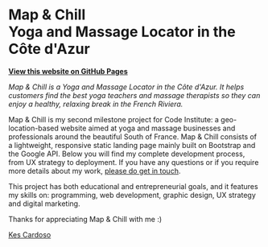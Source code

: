 # Map & Chill <br>Yoga and Massage Locator in the Côte d'Azur

 **[View this website on GitHub Pages](https://kescardoso.github.io/.../)**

*Map & Chill is a Yoga and Massage Locator in the Côte d'Azur. It helps customers find the best yoga teachers and massage therapists so they can enjoy a healthy, relaxing break in the French Riviera.*

Map & Chill is my second milestone project for Code Institute: a geo-location-based website aimed at yoga and massage businesses and professionals around the beautiful South of France. Map & Chill consists of a lightweight, responsive static landing page mainly built on Bootstrap and the Google API. Below you will find my complete development process, from UX strategy to deployment. If you have any questions or if you require more details about my work, [please do get in touch](http://kescardoso.com/contact).

This project has both educational and entrepreneurial goals, and it features my skills on: programming, web development, graphic design, UX strategy and digital marketing.

Thanks for appreciating Map & Chill with me :)

[Kes Cardoso](http://www.kescardoso.com)
